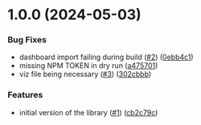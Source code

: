 # 1.0.0 (2024-05-03)


### Bug Fixes

* dashboard import failing during build ([#2](https://github.com/GonzaloHirsch/traffic-visualizer/issues/2)) ([0ebb4c1](https://github.com/GonzaloHirsch/traffic-visualizer/commit/0ebb4c1b859880482e147ef8a1a406499a12e5db))
* missing NPM TOKEN in dry run ([a475701](https://github.com/GonzaloHirsch/traffic-visualizer/commit/a475701901b044e099f47003bdd86bc837de8bca))
* viz file being necessary ([#3](https://github.com/GonzaloHirsch/traffic-visualizer/issues/3)) ([302cbbb](https://github.com/GonzaloHirsch/traffic-visualizer/commit/302cbbb15fe4510f257aef0365bc4f170b488270))


### Features

* initial version of the library ([#1](https://github.com/GonzaloHirsch/traffic-visualizer/issues/1)) ([cb2c79c](https://github.com/GonzaloHirsch/traffic-visualizer/commit/cb2c79c32f6688a2b9d76abfb0880d610fead10d))
